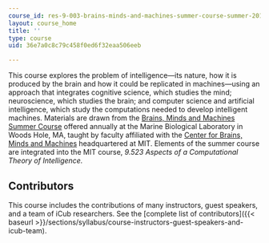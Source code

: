 ```yaml
---
course_id: res-9-003-brains-minds-and-machines-summer-course-summer-2015
layout: course_home
title: ''
type: course
uid: 36e7a0c8c79c458f0ed6f32eaa506eeb

---
```

This course explores the problem of intelligence—its nature, how it is produced by the brain and how it could be replicated in machines—using an approach that integrates cognitive science, which studies the mind; neuroscience, which studies the brain; and computer science and artificial intelligence, which study the computations needed to develop intelligent machines. Materials are drawn from the [Brains, Minds and Machines Summer Course](http://cbmm.mit.edu/summer-school) offered annually at the Marine Biological Laboratory in Woods Hole, MA, taught by faculty affiliated with the [Center for Brains, Minds and Machines](http://cbmm.mit.edu) headquartered at MIT. Elements of the summer course are integrated into the MIT course, _9.523 Aspects of a Computational Theory of Intelligence._

Contributors
------------

This course includes the contributions of many instructors, guest speakers, and a team of iCub researchers. See the [complete list of contributors]({{< baseurl >}}/sections/syllabus/course-instructors-guest-speakers-and-icub-team).
